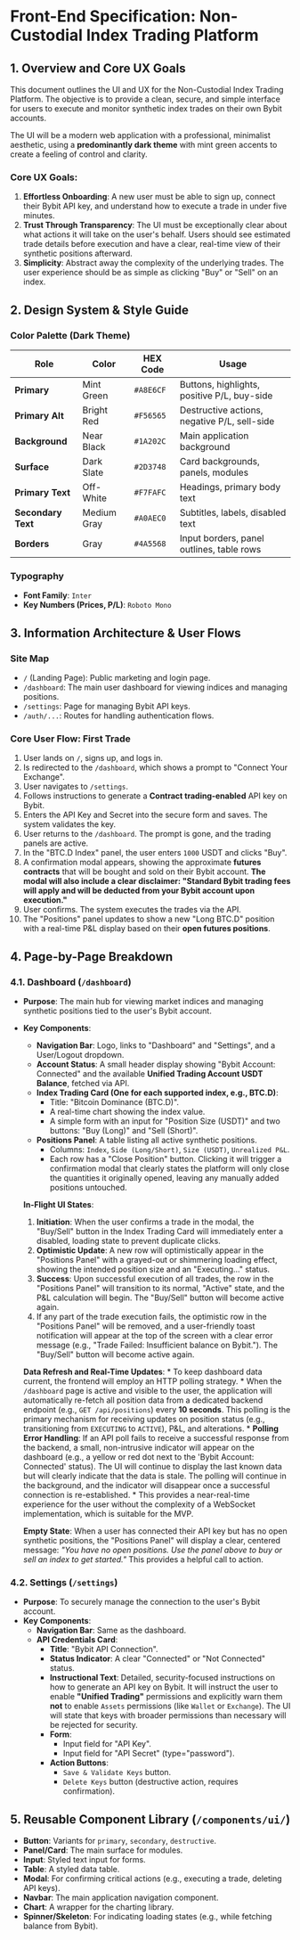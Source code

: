 # Front-End Specification: Non-Custodial Index Trading Platform

## 1. Overview and Core UX Goals

This document outlines the UI and UX for the Non-Custodial Index Trading Platform. The objective is to provide a clean, secure, and simple interface for users to execute and monitor synthetic index trades on their own Bybit accounts.

The UI will be a modern web application with a professional, minimalist aesthetic, using a **predominantly dark theme** with mint green accents to create a feeling of control and clarity.

### Core UX Goals:

1.  **Effortless Onboarding**: A new user must be able to sign up, connect their Bybit API key, and understand how to execute a trade in under five minutes.
2.  **Trust Through Transparency**: The UI must be exceptionally clear about what actions it will take on the user's behalf. Users should see estimated trade details before execution and have a clear, real-time view of their synthetic positions afterward.
3.  **Simplicity**: Abstract away the complexity of the underlying trades. The user experience should be as simple as clicking "Buy" or "Sell" on an index.

## 2. Design System & Style Guide

### Color Palette (Dark Theme)

| Role              | Color       | HEX Code  | Usage                                         |
| ----------------- | ----------- | --------- | --------------------------------------------- |
| **Primary**       | Mint Green  | `#A8E6CF` | Buttons, highlights, positive P/L, buy-side   |
| **Primary Alt**   | Bright Red  | `#F56565` | Destructive actions, negative P/L, sell-side|
| **Background**    | Near Black  | `#1A202C` | Main application background                   |
| **Surface**       | Dark Slate  | `#2D3748` | Card backgrounds, panels, modules             |
| **Primary Text**  | Off-White   | `#F7FAFC` | Headings, primary body text                   |
| **Secondary Text**| Medium Gray | `#A0AEC0` | Subtitles, labels, disabled text              |
| **Borders**       | Gray        | `#4A5568` | Input borders, panel outlines, table rows     |

### Typography

-   **Font Family**: `Inter`
-   **Key Numbers (Prices, P/L)**: `Roboto Mono`

## 3. Information Architecture & User Flows

### Site Map

-   `/` (Landing Page): Public marketing and login page.
-   `/dashboard`: The main user dashboard for viewing indices and managing positions.
-   `/settings`: Page for managing Bybit API keys.
-   `/auth/...`: Routes for handling authentication flows.

### Core User Flow: First Trade

1.  User lands on `/`, signs up, and logs in.
2.  Is redirected to the `/dashboard`, which shows a prompt to "Connect Your Exchange".
3.  User navigates to `/settings`.
4.  Follows instructions to generate a **Contract trading-enabled** API key on Bybit.
5.  Enters the API Key and Secret into the secure form and saves. The system validates the key.
6.  User returns to the `/dashboard`. The prompt is gone, and the trading panels are active.
7.  In the "BTC.D Index" panel, the user enters `1000` USDT and clicks "Buy".
8.  A confirmation modal appears, showing the approximate **futures contracts** that will be bought and sold on their Bybit account. **The modal will also include a clear disclaimer: "Standard Bybit trading fees will apply and will be deducted from your Bybit account upon execution."**
9.  User confirms. The system executes the trades via the API.
10. The "Positions" panel updates to show a new "Long BTC.D" position with a real-time P&L display based on their **open futures positions**.

## 4. Page-by-Page Breakdown

### 4.1. Dashboard (`/dashboard`)

-   **Purpose**: The main hub for viewing market indices and managing synthetic positions tied to the user's Bybit account.
-   **Key Components**:
    -   **Navigation Bar**: Logo, links to "Dashboard" and "Settings", and a User/Logout dropdown.
    -   **Account Status**: A small header display showing "Bybit Account: Connected" and the available **Unified Trading Account USDT Balance**, fetched via API.
    -   **Index Trading Card (One for each supported index, e.g., BTC.D)**:
        -   Title: "Bitcoin Dominance (BTC.D)".
        -   A real-time chart showing the index value.
        -   A simple form with an input for "Position Size (USDT)" and two buttons: "Buy (Long)" and "Sell (Short)".
    -   **Positions Panel**: A table listing all active synthetic positions.
        -   Columns: `Index`, `Side (Long/Short)`, `Size (USDT)`, `Unrealized P&L`.
        -   Each row has a "Close Position" button. Clicking it will trigger a confirmation modal that clearly states the platform will only close the quantities it originally opened, leaving any manually added positions untouched.

    **In-Flight UI States**:
       1.  **Initiation**: When the user confirms a trade in the modal, the "Buy/Sell" button in the Index Trading Card will immediately enter a disabled, loading state to prevent duplicate clicks.
       2.  **Optimistic Update**: A new row will optimistically appear in the "Positions Panel" with a grayed-out or shimmering loading effect, showing the intended position size and an "Executing..." status.
       3.  **Success**: Upon successful execution of all trades, the row in the "Positions Panel" will transition to its normal, "Active" state, and the P&L calculation will begin. The "Buy/Sell" button will become active again.
       4.  If any part of the trade execution fails, the optimistic row in the "Positions Panel" will be removed, and a user-friendly toast notification will appear at the top of the screen with a clear error message (e.g., "Trade Failed: Insufficient balance on Bybit."). The "Buy/Sell" button will become active again.

    **Data Refresh and Real-Time Updates**:
        *   To keep dashboard data current, the frontend will employ an HTTP polling strategy.
        *   When the `/dashboard` page is active and visible to the user, the application will automatically re-fetch all position data from a dedicated backend endpoint (e.g., `GET /api/positions`) every **10 seconds**. This polling is the primary mechanism for receiving updates on position status (e.g., transitioning from `EXECUTING` to `ACTIVE`), P&L, and alterations.
        *   **Polling Error Handling**: If an API poll fails to receive a successful response from the backend, a small, non-intrusive indicator will appear on the dashboard (e.g., a yellow or red dot next to the 'Bybit Account: Connected' status). The UI will continue to display the last known data but will clearly indicate that the data is stale. The polling will continue in the background, and the indicator will disappear once a successful connection is re-established.
        *   This provides a near-real-time experience for the user without the complexity of a WebSocket implementation, which is suitable for the MVP.

    **Empty State**: When a user has connected their API key but has no open synthetic positions, the "Positions Panel" will display a clear, centered message: *"You have no open positions. Use the panel above to buy or sell an index to get started."* This provides a helpful call to action.

### 4.2. Settings (`/settings`)

-   **Purpose**: To securely manage the connection to the user's Bybit account.
-   **Key Components**:
    -   **Navigation Bar**: Same as the dashboard.
    -   **API Credentials Card**:
        -   **Title**: "Bybit API Connection".
        -   **Status Indicator**: A clear "Connected" or "Not Connected" status.
        -   **Instructional Text**: Detailed, security-focused instructions on how to generate an API key on Bybit. It will instruct the user to enable **"Unified Trading"** permissions and explicitly warn them **not** to enable `Assets` permissions (like `Wallet` or `Exchange`). The UI will state that keys with broader permissions than necessary will be rejected for security.
        -   **Form**:
            -   Input field for "API Key".
            -   Input field for "API Secret" (type="password").
        -   **Action Buttons**:
            -   `Save & Validate Keys` button.
            -   `Delete Keys` button (destructive action, requires confirmation).

## 5. Reusable Component Library (`/components/ui/`)

-   **Button**: Variants for `primary`, `secondary`, `destructive`.
-   **Panel/Card**: The main surface for modules.
-   **Input**: Styled text input for forms.
-   **Table**: A styled data table.
-   **Modal**: For confirming critical actions (e.g., executing a trade, deleting API keys).
-   **Navbar**: The main application navigation component.
-   **Chart**: A wrapper for the charting library.
-   **Spinner/Skeleton**: For indicating loading states (e.g., while fetching balance from Bybit).

